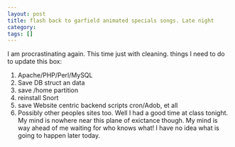 ```yaml
---
layout: post
title: flash back to garfield animated specials songs. Late night
category: 
tags: []
---
```



I am procrastinating again.  This time just with cleaning.
things I need to do to update this box:
1. Apache/PHP/Perl/MySQL
2. Save DB struct an data
3. save /home partition
4. reinstall Snort
5. save Website centric backend scripts cron/Adob, et all
6. Possibly other peoples sites too.
Well I had a good time at class tonight.  My mind is nowhere near
this plane of exictance though.  My mind is way ahead of me waiting for who knows what!
I have no idea what is going to happen later today.
